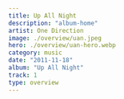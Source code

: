 ```yaml
---
title: Up All Night
description: "album-home"
artist: One Direction
image: ./overview/uan.jpeg
hero: ./overview/uan-hero.webp
category: music
date: "2011-11-18"
album: "Up All Night"
track: 1
type: overview
---
```

